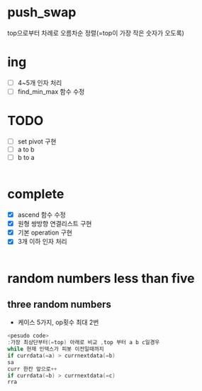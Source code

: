 # **push_swap**<br>
 top으로부터 차례로 오름차순 정렬(=top이 가장 작은 숫자가 오도록)
# ing
- [ ] 4~5개 인자 처리
- [ ] find_min_max 함수 수정
# TODO
- [ ] set pivot 구현 
- [ ] a to b
- [ ] b to a
<br><br>
# complete
- [x] ascend 함수 수정
- [x] 원형 쌍방향 연결리스트 구현
- [x] 기본 operation 구현
- [x] 3개 이하 인자 처리<br><br>

# random numbers less than five
## three random numbers
- 케이스 5가지, op횟수 최대 2번
```c
<pesudo code>
:가장 최상단부터(=top) 아래로 비교 ,top 부터 a b c일경우
while 현재 인덱스가 피봇 이전일때까지
if currdata(=a) > currnextdata(=b)
sa
curr 한칸 앞으로++
if currdata(=b) > currnextdata(=c)
rra




```



